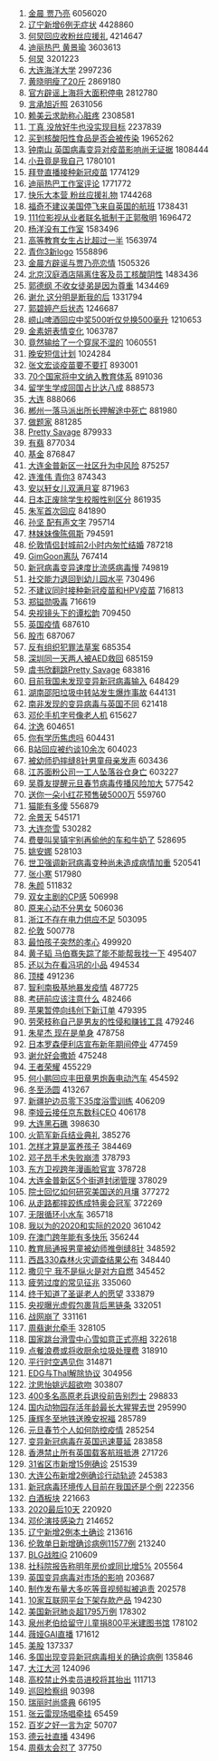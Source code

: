 1. [金晨 贾乃亮](https://s.weibo.com/weibo?q=%E9%87%91%E6%99%A8%20%E8%B4%BE%E4%B9%83%E4%BA%AE&Refer=top) 6056020
1. [辽宁新增6例无症状](https://s.weibo.com/weibo?q=%23%E8%BE%BD%E5%AE%81%E6%96%B0%E5%A2%9E6%E4%BE%8B%E6%97%A0%E7%97%87%E7%8A%B6%23&Refer=top) 4428860
1. [何炅回应收粉丝应援礼](https://s.weibo.com/weibo?q=%E4%BD%95%E7%82%85%E5%9B%9E%E5%BA%94%E6%94%B6%E7%B2%89%E4%B8%9D%E5%BA%94%E6%8F%B4%E7%A4%BC&Refer=top) 4214647
1. [迪丽热巴 黄景瑜](https://s.weibo.com/weibo?q=%E8%BF%AA%E4%B8%BD%E7%83%AD%E5%B7%B4%20%E9%BB%84%E6%99%AF%E7%91%9C&Refer=top) 3603613
1. [何炅](https://s.weibo.com/weibo?q=%E4%BD%95%E7%82%85&Refer=top) 3201223
1. [大连海洋大学](https://s.weibo.com/weibo?q=%E5%A4%A7%E8%BF%9E%E6%B5%B7%E6%B4%8B%E5%A4%A7%E5%AD%A6&Refer=top) 2997236
1. [黄晓明瘦了20斤](https://s.weibo.com/weibo?q=%23%E9%BB%84%E6%99%93%E6%98%8E%E7%98%A6%E4%BA%8620%E6%96%A4%23&Refer=top) 2869180
1. [官方辟谣上海将大面积停电](https://s.weibo.com/weibo?q=%23%E5%AE%98%E6%96%B9%E8%BE%9F%E8%B0%A3%E4%B8%8A%E6%B5%B7%E5%B0%86%E5%A4%A7%E9%9D%A2%E7%A7%AF%E5%81%9C%E7%94%B5%23&Refer=top) 2812780
1. [言承旭近照](https://s.weibo.com/weibo?q=%23%E8%A8%80%E6%89%BF%E6%97%AD%E8%BF%91%E7%85%A7%23&Refer=top) 2631056
1. [赖美云求助称心脏疼](https://s.weibo.com/weibo?q=%23%E8%B5%96%E7%BE%8E%E4%BA%91%E6%B1%82%E5%8A%A9%E7%A7%B0%E5%BF%83%E8%84%8F%E7%96%BC%23&Refer=top) 2308581
1. [丁真 没放好牛也没实现目标](https://s.weibo.com/weibo?q=%E4%B8%81%E7%9C%9F%20%E6%B2%A1%E6%94%BE%E5%A5%BD%E7%89%9B%E4%B9%9F%E6%B2%A1%E5%AE%9E%E7%8E%B0%E7%9B%AE%E6%A0%87&Refer=top) 2237839
1. [买到核酸阳性食品是否会被传染](https://s.weibo.com/weibo?q=%23%E4%B9%B0%E5%88%B0%E6%A0%B8%E9%85%B8%E9%98%B3%E6%80%A7%E9%A3%9F%E5%93%81%E6%98%AF%E5%90%A6%E4%BC%9A%E8%A2%AB%E4%BC%A0%E6%9F%93%23&Refer=top) 1965262
1. [钟南山 英国病毒变异对疫苗影响尚无证据](https://s.weibo.com/weibo?q=%E9%92%9F%E5%8D%97%E5%B1%B1%20%E8%8B%B1%E5%9B%BD%E7%97%85%E6%AF%92%E5%8F%98%E5%BC%82%E5%AF%B9%E7%96%AB%E8%8B%97%E5%BD%B1%E5%93%8D%E5%B0%9A%E6%97%A0%E8%AF%81%E6%8D%AE&Refer=top) 1808444
1. [小丑竟是我自己](https://s.weibo.com/weibo?q=%E5%B0%8F%E4%B8%91%E7%AB%9F%E6%98%AF%E6%88%91%E8%87%AA%E5%B7%B1&Refer=top) 1780101
1. [拜登直播接种新冠疫苗](https://s.weibo.com/weibo?q=%23%E6%8B%9C%E7%99%BB%E7%9B%B4%E6%92%AD%E6%8E%A5%E7%A7%8D%E6%96%B0%E5%86%A0%E7%96%AB%E8%8B%97%23&Refer=top) 1774129
1. [迪丽热巴工作室评论](https://s.weibo.com/weibo?q=%23%E8%BF%AA%E4%B8%BD%E7%83%AD%E5%B7%B4%E5%B7%A5%E4%BD%9C%E5%AE%A4%E8%AF%84%E8%AE%BA%23&Refer=top) 1771772
1. [快乐大本营 粉丝应援礼物](https://s.weibo.com/weibo?q=%E5%BF%AB%E4%B9%90%E5%A4%A7%E6%9C%AC%E8%90%A5%20%E7%B2%89%E4%B8%9D%E5%BA%94%E6%8F%B4%E7%A4%BC%E7%89%A9&Refer=top) 1744268
1. [福奇不建议美国停飞来自英国的航班](https://s.weibo.com/weibo?q=%E7%A6%8F%E5%A5%87%E4%B8%8D%E5%BB%BA%E8%AE%AE%E7%BE%8E%E5%9B%BD%E5%81%9C%E9%A3%9E%E6%9D%A5%E8%87%AA%E8%8B%B1%E5%9B%BD%E7%9A%84%E8%88%AA%E7%8F%AD&Refer=top) 1738431
1. [111位影视从业者联名抵制于正郭敬明](https://s.weibo.com/weibo?q=%23111%E4%BD%8D%E5%BD%B1%E8%A7%86%E4%BB%8E%E4%B8%9A%E8%80%85%E8%81%94%E5%90%8D%E6%8A%B5%E5%88%B6%E4%BA%8E%E6%AD%A3%E9%83%AD%E6%95%AC%E6%98%8E%23&Refer=top) 1696472
1. [杨洋没有工作室](https://s.weibo.com/weibo?q=%23%E6%9D%A8%E6%B4%8B%E6%B2%A1%E6%9C%89%E5%B7%A5%E4%BD%9C%E5%AE%A4%23&Refer=top) 1583496
1. [高等教育女生占比超过一半](https://s.weibo.com/weibo?q=%E9%AB%98%E7%AD%89%E6%95%99%E8%82%B2%E5%A5%B3%E7%94%9F%E5%8D%A0%E6%AF%94%E8%B6%85%E8%BF%87%E4%B8%80%E5%8D%8A&Refer=top) 1563974
1. [青你3新logo](https://s.weibo.com/weibo?q=%23%E9%9D%92%E4%BD%A03%E6%96%B0logo%23&Refer=top) 1558896
1. [金晨方辟谣与贾乃亮恋情](https://s.weibo.com/weibo?q=%E9%87%91%E6%99%A8%E6%96%B9%E8%BE%9F%E8%B0%A3%E4%B8%8E%E8%B4%BE%E4%B9%83%E4%BA%AE%E6%81%8B%E6%83%85&Refer=top) 1505326
1. [北京汉庭酒店隔离住客及员工核酸阴性](https://s.weibo.com/weibo?q=%E5%8C%97%E4%BA%AC%E6%B1%89%E5%BA%AD%E9%85%92%E5%BA%97%E9%9A%94%E7%A6%BB%E4%BD%8F%E5%AE%A2%E5%8F%8A%E5%91%98%E5%B7%A5%E6%A0%B8%E9%85%B8%E9%98%B4%E6%80%A7&Refer=top) 1483436
1. [郭德纲 不收女徒弟是因为尊重](https://s.weibo.com/weibo?q=%E9%83%AD%E5%BE%B7%E7%BA%B2%20%E4%B8%8D%E6%94%B6%E5%A5%B3%E5%BE%92%E5%BC%9F%E6%98%AF%E5%9B%A0%E4%B8%BA%E5%B0%8A%E9%87%8D&Refer=top) 1434469
1. [谢允 这分明是断我的后](https://s.weibo.com/weibo?q=%E8%B0%A2%E5%85%81%20%E8%BF%99%E5%88%86%E6%98%8E%E6%98%AF%E6%96%AD%E6%88%91%E7%9A%84%E5%90%8E&Refer=top) 1331794
1. [郭碧婷产后状态](https://s.weibo.com/weibo?q=%23%E9%83%AD%E7%A2%A7%E5%A9%B7%E4%BA%A7%E5%90%8E%E7%8A%B6%E6%80%81%23&Refer=top) 1246687
1. [崂山啤酒回应中奖500听仅兑换500毫升](https://s.weibo.com/weibo?q=%23%E5%B4%82%E5%B1%B1%E5%95%A4%E9%85%92%E5%9B%9E%E5%BA%94%E4%B8%AD%E5%A5%96500%E5%90%AC%E4%BB%85%E5%85%91%E6%8D%A2500%E6%AF%AB%E5%8D%87%23&Refer=top) 1210653
1. [金素妍表情变化](https://s.weibo.com/weibo?q=%E9%87%91%E7%B4%A0%E5%A6%8D%E8%A1%A8%E6%83%85%E5%8F%98%E5%8C%96&Refer=top) 1063787
1. [竟然输给了一个穿尿不湿的](https://s.weibo.com/weibo?q=%23%E7%AB%9F%E7%84%B6%E8%BE%93%E7%BB%99%E4%BA%86%E4%B8%80%E4%B8%AA%E7%A9%BF%E5%B0%BF%E4%B8%8D%E6%B9%BF%E7%9A%84%23&Refer=top) 1060551
1. [晚安短信计划](https://s.weibo.com/weibo?q=%E6%99%9A%E5%AE%89%E7%9F%AD%E4%BF%A1%E8%AE%A1%E5%88%92&Refer=top) 1024284
1. [张文宏谈疫苗要不要打](https://s.weibo.com/weibo?q=%23%E5%BC%A0%E6%96%87%E5%AE%8F%E8%B0%88%E7%96%AB%E8%8B%97%E8%A6%81%E4%B8%8D%E8%A6%81%E6%89%93%23&Refer=top) 893001
1. [70个国家将中文纳入教育体系](https://s.weibo.com/weibo?q=%2370%E4%B8%AA%E5%9B%BD%E5%AE%B6%E5%B0%86%E4%B8%AD%E6%96%87%E7%BA%B3%E5%85%A5%E6%95%99%E8%82%B2%E4%BD%93%E7%B3%BB%23&Refer=top) 891036
1. [留学生学成回国占比达八成](https://s.weibo.com/weibo?q=%E7%95%99%E5%AD%A6%E7%94%9F%E5%AD%A6%E6%88%90%E5%9B%9E%E5%9B%BD%E5%8D%A0%E6%AF%94%E8%BE%BE%E5%85%AB%E6%88%90&Refer=top) 888573
1. [大连](https://s.weibo.com/weibo?q=%E5%A4%A7%E8%BF%9E&Refer=top) 888066
1. [郴州一落马派出所长押解途中死亡](https://s.weibo.com/weibo?q=%23%E9%83%B4%E5%B7%9E%E4%B8%80%E8%90%BD%E9%A9%AC%E6%B4%BE%E5%87%BA%E6%89%80%E9%95%BF%E6%8A%BC%E8%A7%A3%E9%80%94%E4%B8%AD%E6%AD%BB%E4%BA%A1%23&Refer=top) 881980
1. [做题家](https://s.weibo.com/weibo?q=%E5%81%9A%E9%A2%98%E5%AE%B6&Refer=top) 881285
1. [Pretty Savage](https://s.weibo.com/weibo?q=Pretty%20Savage&Refer=top) 879933
1. [有翡](https://s.weibo.com/weibo?q=%E6%9C%89%E7%BF%A1&Refer=top) 877034
1. [基金](https://s.weibo.com/weibo?q=%E5%9F%BA%E9%87%91&Refer=top) 876847
1. [大连金普新区一社区升为中风险](https://s.weibo.com/weibo?q=%23%E5%A4%A7%E8%BF%9E%E9%87%91%E6%99%AE%E6%96%B0%E5%8C%BA%E4%B8%80%E7%A4%BE%E5%8C%BA%E5%8D%87%E4%B8%BA%E4%B8%AD%E9%A3%8E%E9%99%A9%23&Refer=top) 875257
1. [连淮伟 青你3](https://s.weibo.com/weibo?q=%E8%BF%9E%E6%B7%AE%E4%BC%9F%20%E9%9D%92%E4%BD%A03&Refer=top) 874343
1. [安以轩女儿双满月宴](https://s.weibo.com/weibo?q=%23%E5%AE%89%E4%BB%A5%E8%BD%A9%E5%A5%B3%E5%84%BF%E5%8F%8C%E6%BB%A1%E6%9C%88%E5%AE%B4%23&Refer=top) 871963
1. [日本正废除学生校服性别区分](https://s.weibo.com/weibo?q=%E6%97%A5%E6%9C%AC%E6%AD%A3%E5%BA%9F%E9%99%A4%E5%AD%A6%E7%94%9F%E6%A0%A1%E6%9C%8D%E6%80%A7%E5%88%AB%E5%8C%BA%E5%88%86&Refer=top) 861935
1. [朱军首次回应](https://s.weibo.com/weibo?q=%E6%9C%B1%E5%86%9B%E9%A6%96%E6%AC%A1%E5%9B%9E%E5%BA%94&Refer=top) 841890
1. [孙坚 配有声文字](https://s.weibo.com/weibo?q=%E5%AD%99%E5%9D%9A%20%E9%85%8D%E6%9C%89%E5%A3%B0%E6%96%87%E5%AD%97&Refer=top) 795714
1. [林妹妹像陈佩斯](https://s.weibo.com/weibo?q=%23%E6%9E%97%E5%A6%B9%E5%A6%B9%E5%83%8F%E9%99%88%E4%BD%A9%E6%96%AF%23&Refer=top) 794591
1. [伦敦情侣封城前2小时内匆忙结婚](https://s.weibo.com/weibo?q=%23%E4%BC%A6%E6%95%A6%E6%83%85%E4%BE%A3%E5%B0%81%E5%9F%8E%E5%89%8D2%E5%B0%8F%E6%97%B6%E5%86%85%E5%8C%86%E5%BF%99%E7%BB%93%E5%A9%9A%23&Refer=top) 787218
1. [GimGoon离队](https://s.weibo.com/weibo?q=%23GimGoon%E7%A6%BB%E9%98%9F%23&Refer=top) 767414
1. [新冠病毒变异速度比流感病毒慢](https://s.weibo.com/weibo?q=%23%E6%96%B0%E5%86%A0%E7%97%85%E6%AF%92%E5%8F%98%E5%BC%82%E9%80%9F%E5%BA%A6%E6%AF%94%E6%B5%81%E6%84%9F%E7%97%85%E6%AF%92%E6%85%A2%23&Refer=top) 749819
1. [社交能力退回到幼儿园水平](https://s.weibo.com/weibo?q=%23%E7%A4%BE%E4%BA%A4%E8%83%BD%E5%8A%9B%E9%80%80%E5%9B%9E%E5%88%B0%E5%B9%BC%E5%84%BF%E5%9B%AD%E6%B0%B4%E5%B9%B3%23&Refer=top) 730496
1. [不建议同时接种新冠疫苗和HPV疫苗](https://s.weibo.com/weibo?q=%23%E4%B8%8D%E5%BB%BA%E8%AE%AE%E5%90%8C%E6%97%B6%E6%8E%A5%E7%A7%8D%E6%96%B0%E5%86%A0%E7%96%AB%E8%8B%97%E5%92%8CHPV%E7%96%AB%E8%8B%97%23&Refer=top) 716813
1. [郑镒勋吸毒](https://s.weibo.com/weibo?q=%23%E9%83%91%E9%95%92%E5%8B%8B%E5%90%B8%E6%AF%92%23&Refer=top) 716619
1. [央视镜头下的谭松韵](https://s.weibo.com/weibo?q=%23%E5%A4%AE%E8%A7%86%E9%95%9C%E5%A4%B4%E4%B8%8B%E7%9A%84%E8%B0%AD%E6%9D%BE%E9%9F%B5%23&Refer=top) 709450
1. [英国疫情](https://s.weibo.com/weibo?q=%E8%8B%B1%E5%9B%BD%E7%96%AB%E6%83%85&Refer=top) 687610
1. [股市](https://s.weibo.com/weibo?q=%E8%82%A1%E5%B8%82&Refer=top) 687067
1. [反有组织犯罪法草案](https://s.weibo.com/weibo?q=%E5%8F%8D%E6%9C%89%E7%BB%84%E7%BB%87%E7%8A%AF%E7%BD%AA%E6%B3%95%E8%8D%89%E6%A1%88&Refer=top) 685354
1. [深圳同一天两人被AED救回](https://s.weibo.com/weibo?q=%23%E6%B7%B1%E5%9C%B3%E5%90%8C%E4%B8%80%E5%A4%A9%E4%B8%A4%E4%BA%BA%E8%A2%ABAED%E6%95%91%E5%9B%9E%23&Refer=top) 685159
1. [虞书欣翻跳Pretty Savage](https://s.weibo.com/weibo?q=%E8%99%9E%E4%B9%A6%E6%AC%A3%E7%BF%BB%E8%B7%B3Pretty%20Savage&Refer=top) 683816
1. [目前我国未发现变异新冠病毒输入](https://s.weibo.com/weibo?q=%23%E7%9B%AE%E5%89%8D%E6%88%91%E5%9B%BD%E6%9C%AA%E5%8F%91%E7%8E%B0%E5%8F%98%E5%BC%82%E6%96%B0%E5%86%A0%E7%97%85%E6%AF%92%E8%BE%93%E5%85%A5%23&Refer=top) 648429
1. [湖南邵阳垃圾中转站发生爆炸事故](https://s.weibo.com/weibo?q=%23%E6%B9%96%E5%8D%97%E9%82%B5%E9%98%B3%E5%9E%83%E5%9C%BE%E4%B8%AD%E8%BD%AC%E7%AB%99%E5%8F%91%E7%94%9F%E7%88%86%E7%82%B8%E4%BA%8B%E6%95%85%23&Refer=top) 644131
1. [南非发现的变异病毒与英国不同](https://s.weibo.com/weibo?q=%23%E5%8D%97%E9%9D%9E%E5%8F%91%E7%8E%B0%E7%9A%84%E5%8F%98%E5%BC%82%E7%97%85%E6%AF%92%E4%B8%8E%E8%8B%B1%E5%9B%BD%E4%B8%8D%E5%90%8C%23&Refer=top) 621418
1. [邓伦手机字号像老人机](https://s.weibo.com/weibo?q=%23%E9%82%93%E4%BC%A6%E6%89%8B%E6%9C%BA%E5%AD%97%E5%8F%B7%E5%83%8F%E8%80%81%E4%BA%BA%E6%9C%BA%23&Refer=top) 615627
1. [沈逸](https://s.weibo.com/weibo?q=%E6%B2%88%E9%80%B8&Refer=top) 604651
1. [你有学历焦虑吗](https://s.weibo.com/weibo?q=%23%E4%BD%A0%E6%9C%89%E5%AD%A6%E5%8E%86%E7%84%A6%E8%99%91%E5%90%97%23&Refer=top) 604431
1. [B站回应被约谈10余次](https://s.weibo.com/weibo?q=%23B%E7%AB%99%E5%9B%9E%E5%BA%94%E8%A2%AB%E7%BA%A6%E8%B0%8810%E4%BD%99%E6%AC%A1%23&Refer=top) 604023
1. [被幼师扔摔缝8针男童母亲发声](https://s.weibo.com/weibo?q=%E8%A2%AB%E5%B9%BC%E5%B8%88%E6%89%94%E6%91%94%E7%BC%9D8%E9%92%88%E7%94%B7%E7%AB%A5%E6%AF%8D%E4%BA%B2%E5%8F%91%E5%A3%B0&Refer=top) 603436
1. [江苏面粉公司一工人坠落谷仓身亡](https://s.weibo.com/weibo?q=%E6%B1%9F%E8%8B%8F%E9%9D%A2%E7%B2%89%E5%85%AC%E5%8F%B8%E4%B8%80%E5%B7%A5%E4%BA%BA%E5%9D%A0%E8%90%BD%E8%B0%B7%E4%BB%93%E8%BA%AB%E4%BA%A1&Refer=top) 603227
1. [吴尊友提醒元旦春节病毒传播风险加大](https://s.weibo.com/weibo?q=%23%E5%90%B4%E5%B0%8A%E5%8F%8B%E6%8F%90%E9%86%92%E5%85%83%E6%97%A6%E6%98%A5%E8%8A%82%E7%97%85%E6%AF%92%E4%BC%A0%E6%92%AD%E9%A3%8E%E9%99%A9%E5%8A%A0%E5%A4%A7%23&Refer=top) 577542
1. [送你一朵小红花预售破5000万](https://s.weibo.com/weibo?q=%23%E9%80%81%E4%BD%A0%E4%B8%80%E6%9C%B5%E5%B0%8F%E7%BA%A2%E8%8A%B1%E9%A2%84%E5%94%AE%E7%A0%B45000%E4%B8%87%23&Refer=top) 559760
1. [猫能有多傻](https://s.weibo.com/weibo?q=%23%E7%8C%AB%E8%83%BD%E6%9C%89%E5%A4%9A%E5%82%BB%23&Refer=top) 556879
1. [余景天](https://s.weibo.com/weibo?q=%E4%BD%99%E6%99%AF%E5%A4%A9&Refer=top) 545171
1. [大连奈雪](https://s.weibo.com/weibo?q=%E5%A4%A7%E8%BF%9E%E5%A5%88%E9%9B%AA&Refer=top) 530282
1. [费曼叫吴镇宇别再偷他的车和牛奶了](https://s.weibo.com/weibo?q=%23%E8%B4%B9%E6%9B%BC%E5%8F%AB%E5%90%B4%E9%95%87%E5%AE%87%E5%88%AB%E5%86%8D%E5%81%B7%E4%BB%96%E7%9A%84%E8%BD%A6%E5%92%8C%E7%89%9B%E5%A5%B6%E4%BA%86%23&Refer=top) 528695
1. [姚安娜](https://s.weibo.com/weibo?q=%E5%A7%9A%E5%AE%89%E5%A8%9C&Refer=top) 528103
1. [世卫强调新冠病毒变种尚未造成病情加重](https://s.weibo.com/weibo?q=%23%E4%B8%96%E5%8D%AB%E5%BC%BA%E8%B0%83%E6%96%B0%E5%86%A0%E7%97%85%E6%AF%92%E5%8F%98%E7%A7%8D%E5%B0%9A%E6%9C%AA%E9%80%A0%E6%88%90%E7%97%85%E6%83%85%E5%8A%A0%E9%87%8D%23&Refer=top) 520541
1. [张小寒](https://s.weibo.com/weibo?q=%E5%BC%A0%E5%B0%8F%E5%AF%92&Refer=top) 517980
1. [朱颜](https://s.weibo.com/weibo?q=%E6%9C%B1%E9%A2%9C&Refer=top) 511832
1. [双女主剧的CP感](https://s.weibo.com/weibo?q=%23%E5%8F%8C%E5%A5%B3%E4%B8%BB%E5%89%A7%E7%9A%84CP%E6%84%9F%23&Refer=top) 506998
1. [原来心动不分男女](https://s.weibo.com/weibo?q=%23%E5%8E%9F%E6%9D%A5%E5%BF%83%E5%8A%A8%E4%B8%8D%E5%88%86%E7%94%B7%E5%A5%B3%23&Refer=top) 506036
1. [浙江不存在电力供应不足](https://s.weibo.com/weibo?q=%E6%B5%99%E6%B1%9F%E4%B8%8D%E5%AD%98%E5%9C%A8%E7%94%B5%E5%8A%9B%E4%BE%9B%E5%BA%94%E4%B8%8D%E8%B6%B3&Refer=top) 503095
1. [伦敦](https://s.weibo.com/weibo?q=%E4%BC%A6%E6%95%A6&Refer=top) 500778
1. [最怕孩子突然的孝心](https://s.weibo.com/weibo?q=%23%E6%9C%80%E6%80%95%E5%AD%A9%E5%AD%90%E7%AA%81%E7%84%B6%E7%9A%84%E5%AD%9D%E5%BF%83%23&Refer=top) 499920
1. [黄子韬 马伯骞失踪了能不能帮我找一下](https://s.weibo.com/weibo?q=%E9%BB%84%E5%AD%90%E9%9F%AC%20%E9%A9%AC%E4%BC%AF%E9%AA%9E%E5%A4%B1%E8%B8%AA%E4%BA%86%E8%83%BD%E4%B8%8D%E8%83%BD%E5%B8%AE%E6%88%91%E6%89%BE%E4%B8%80%E4%B8%8B&Refer=top) 495407
1. [还以为在看冯巩的小品](https://s.weibo.com/weibo?q=%23%E8%BF%98%E4%BB%A5%E4%B8%BA%E5%9C%A8%E7%9C%8B%E5%86%AF%E5%B7%A9%E7%9A%84%E5%B0%8F%E5%93%81%23&Refer=top) 494534
1. [顶楼](https://s.weibo.com/weibo?q=%E9%A1%B6%E6%A5%BC&Refer=top) 491236
1. [智利南极基地暴发疫情](https://s.weibo.com/weibo?q=%23%E6%99%BA%E5%88%A9%E5%8D%97%E6%9E%81%E5%9F%BA%E5%9C%B0%E6%9A%B4%E5%8F%91%E7%96%AB%E6%83%85%23&Refer=top) 487725
1. [考研前应该注意什么](https://s.weibo.com/weibo?q=%23%E8%80%83%E7%A0%94%E5%89%8D%E5%BA%94%E8%AF%A5%E6%B3%A8%E6%84%8F%E4%BB%80%E4%B9%88%23&Refer=top) 482466
1. [苹果暂停向纬创下新订单](https://s.weibo.com/weibo?q=%E8%8B%B9%E6%9E%9C%E6%9A%82%E5%81%9C%E5%90%91%E7%BA%AC%E5%88%9B%E4%B8%8B%E6%96%B0%E8%AE%A2%E5%8D%95&Refer=top) 479395
1. [劳荣枝称自己是男友的性侵和赚钱工具](https://s.weibo.com/weibo?q=%23%E5%8A%B3%E8%8D%A3%E6%9E%9D%E7%A7%B0%E8%87%AA%E5%B7%B1%E6%98%AF%E7%94%B7%E5%8F%8B%E7%9A%84%E6%80%A7%E4%BE%B5%E5%92%8C%E8%B5%9A%E9%92%B1%E5%B7%A5%E5%85%B7%23&Refer=top) 479246
1. [朱星杰 现在是单身](https://s.weibo.com/weibo?q=%E6%9C%B1%E6%98%9F%E6%9D%B0%20%E7%8E%B0%E5%9C%A8%E6%98%AF%E5%8D%95%E8%BA%AB&Refer=top) 478758
1. [日本罗森便利店宣布新年期间停业](https://s.weibo.com/weibo?q=%23%E6%97%A5%E6%9C%AC%E7%BD%97%E6%A3%AE%E4%BE%BF%E5%88%A9%E5%BA%97%E5%AE%A3%E5%B8%83%E6%96%B0%E5%B9%B4%E6%9C%9F%E9%97%B4%E5%81%9C%E4%B8%9A%23&Refer=top) 477459
1. [谢允好会撒娇](https://s.weibo.com/weibo?q=%23%E8%B0%A2%E5%85%81%E5%A5%BD%E4%BC%9A%E6%92%92%E5%A8%87%23&Refer=top) 475248
1. [王者荣耀](https://s.weibo.com/weibo?q=%E7%8E%8B%E8%80%85%E8%8D%A3%E8%80%80&Refer=top) 455229
1. [何小鹏回应丰田章男炮轰电动汽车](https://s.weibo.com/weibo?q=%E4%BD%95%E5%B0%8F%E9%B9%8F%E5%9B%9E%E5%BA%94%E4%B8%B0%E7%94%B0%E7%AB%A0%E7%94%B7%E7%82%AE%E8%BD%B0%E7%94%B5%E5%8A%A8%E6%B1%BD%E8%BD%A6&Refer=top) 454592
1. [冬至汤圆](https://s.weibo.com/weibo?q=%E5%86%AC%E8%87%B3%E6%B1%A4%E5%9C%86&Refer=top) 413267
1. [新疆护边员零下35度浴雪训练](https://s.weibo.com/weibo?q=%E6%96%B0%E7%96%86%E6%8A%A4%E8%BE%B9%E5%91%98%E9%9B%B6%E4%B8%8B35%E5%BA%A6%E6%B5%B4%E9%9B%AA%E8%AE%AD%E7%BB%83&Refer=top) 406209
1. [李娅云接任京东数科CEO](https://s.weibo.com/weibo?q=%E6%9D%8E%E5%A8%85%E4%BA%91%E6%8E%A5%E4%BB%BB%E4%BA%AC%E4%B8%9C%E6%95%B0%E7%A7%91CEO&Refer=top) 406178
1. [大连黑石礁](https://s.weibo.com/weibo?q=%E5%A4%A7%E8%BF%9E%E9%BB%91%E7%9F%B3%E7%A4%81&Refer=top) 398630
1. [火箭军新兵结业典礼](https://s.weibo.com/weibo?q=%23%E7%81%AB%E7%AE%AD%E5%86%9B%E6%96%B0%E5%85%B5%E7%BB%93%E4%B8%9A%E5%85%B8%E7%A4%BC%23&Refer=top) 385276
1. [怎样才算是富养孩子](https://s.weibo.com/weibo?q=%23%E6%80%8E%E6%A0%B7%E6%89%8D%E7%AE%97%E6%98%AF%E5%AF%8C%E5%85%BB%E5%AD%A9%E5%AD%90%23&Refer=top) 384469
1. [邓子昂手术失败崩溃](https://s.weibo.com/weibo?q=%23%E9%82%93%E5%AD%90%E6%98%82%E6%89%8B%E6%9C%AF%E5%A4%B1%E8%B4%A5%E5%B4%A9%E6%BA%83%23&Refer=top) 378793
1. [东方卫视跨年漫画脸官宣](https://s.weibo.com/weibo?q=%23%E4%B8%9C%E6%96%B9%E5%8D%AB%E8%A7%86%E8%B7%A8%E5%B9%B4%E6%BC%AB%E7%94%BB%E8%84%B8%E5%AE%98%E5%AE%A3%23&Refer=top) 378728
1. [大连金普新区5个街道封闭管理](https://s.weibo.com/weibo?q=%E5%A4%A7%E8%BF%9E%E9%87%91%E6%99%AE%E6%96%B0%E5%8C%BA5%E4%B8%AA%E8%A1%97%E9%81%93%E5%B0%81%E9%97%AD%E7%AE%A1%E7%90%86&Refer=top) 378029
1. [院士回忆如何研究美国送的月壤](https://s.weibo.com/weibo?q=%E9%99%A2%E5%A3%AB%E5%9B%9E%E5%BF%86%E5%A6%82%E4%BD%95%E7%A0%94%E7%A9%B6%E7%BE%8E%E5%9B%BD%E9%80%81%E7%9A%84%E6%9C%88%E5%A3%A4&Refer=top) 377272
1. [从走路都摔跤练成特奥会冠军](https://s.weibo.com/weibo?q=%E4%BB%8E%E8%B5%B0%E8%B7%AF%E9%83%BD%E6%91%94%E8%B7%A4%E7%BB%83%E6%88%90%E7%89%B9%E5%A5%A5%E4%BC%9A%E5%86%A0%E5%86%9B&Refer=top) 372269
1. [无限循环小水车](https://s.weibo.com/weibo?q=%23%E6%97%A0%E9%99%90%E5%BE%AA%E7%8E%AF%E5%B0%8F%E6%B0%B4%E8%BD%A6%23&Refer=top) 365718
1. [我以为的2020和实际的2020](https://s.weibo.com/weibo?q=%23%E6%88%91%E4%BB%A5%E4%B8%BA%E7%9A%842020%E5%92%8C%E5%AE%9E%E9%99%85%E7%9A%842020%23&Refer=top) 361042
1. [在澳门跨年能有多快乐](https://s.weibo.com/weibo?q=%23%E5%9C%A8%E6%BE%B3%E9%97%A8%E8%B7%A8%E5%B9%B4%E8%83%BD%E6%9C%89%E5%A4%9A%E5%BF%AB%E4%B9%90%23&Refer=top) 356244
1. [教育局通报男童被幼师推倒缝8针](https://s.weibo.com/weibo?q=%E6%95%99%E8%82%B2%E5%B1%80%E9%80%9A%E6%8A%A5%E7%94%B7%E7%AB%A5%E8%A2%AB%E5%B9%BC%E5%B8%88%E6%8E%A8%E5%80%92%E7%BC%9D8%E9%92%88&Refer=top) 348592
1. [西昌330森林火灾调查结果公布](https://s.weibo.com/weibo?q=%23%E8%A5%BF%E6%98%8C330%E6%A3%AE%E6%9E%97%E7%81%AB%E7%81%BE%E8%B0%83%E6%9F%A5%E7%BB%93%E6%9E%9C%E5%85%AC%E5%B8%83%23&Refer=top) 348440
1. [撒贝宁 我不是纵火是对方自燃](https://s.weibo.com/weibo?q=%E6%92%92%E8%B4%9D%E5%AE%81%20%E6%88%91%E4%B8%8D%E6%98%AF%E7%BA%B5%E7%81%AB%E6%98%AF%E5%AF%B9%E6%96%B9%E8%87%AA%E7%87%83&Refer=top) 345452
1. [疲劳过度的常见征兆](https://s.weibo.com/weibo?q=%23%E7%96%B2%E5%8A%B3%E8%BF%87%E5%BA%A6%E7%9A%84%E5%B8%B8%E8%A7%81%E5%BE%81%E5%85%86%23&Refer=top) 335060
1. [终于知道了圣诞老人的愿望](https://s.weibo.com/weibo?q=%23%E7%BB%88%E4%BA%8E%E7%9F%A5%E9%81%93%E4%BA%86%E5%9C%A3%E8%AF%9E%E8%80%81%E4%BA%BA%E7%9A%84%E6%84%BF%E6%9C%9B%23&Refer=top) 333879
1. [央视曝光虚假包裹背后黑链条](https://s.weibo.com/weibo?q=%23%E5%A4%AE%E8%A7%86%E6%9B%9D%E5%85%89%E8%99%9A%E5%81%87%E5%8C%85%E8%A3%B9%E8%83%8C%E5%90%8E%E9%BB%91%E9%93%BE%E6%9D%A1%23&Refer=top) 332051
1. [战网崩了](https://s.weibo.com/weibo?q=%E6%88%98%E7%BD%91%E5%B4%A9%E4%BA%86&Refer=top) 331161
1. [周翡谢允牵手](https://s.weibo.com/weibo?q=%23%E5%91%A8%E7%BF%A1%E8%B0%A2%E5%85%81%E7%89%B5%E6%89%8B%23&Refer=top) 328105
1. [国家跳台滑雪中心雪如意正式亮相](https://s.weibo.com/weibo?q=%E5%9B%BD%E5%AE%B6%E8%B7%B3%E5%8F%B0%E6%BB%91%E9%9B%AA%E4%B8%AD%E5%BF%83%E9%9B%AA%E5%A6%82%E6%84%8F%E6%AD%A3%E5%BC%8F%E4%BA%AE%E7%9B%B8&Refer=top) 322618
1. [点餐浪费或将收厨余垃圾处理费](https://s.weibo.com/weibo?q=%23%E7%82%B9%E9%A4%90%E6%B5%AA%E8%B4%B9%E6%88%96%E5%B0%86%E6%94%B6%E5%8E%A8%E4%BD%99%E5%9E%83%E5%9C%BE%E5%A4%84%E7%90%86%E8%B4%B9%23&Refer=top) 318910
1. [平行时空遇见你](https://s.weibo.com/weibo?q=%E5%B9%B3%E8%A1%8C%E6%97%B6%E7%A9%BA%E9%81%87%E8%A7%81%E4%BD%A0&Refer=top) 314871
1. [EDG与Thal解除协议](https://s.weibo.com/weibo?q=EDG%E4%B8%8EThal%E8%A7%A3%E9%99%A4%E5%8D%8F%E8%AE%AE&Refer=top) 304956
1. [沈思怡姚远超欲吻](https://s.weibo.com/weibo?q=%23%E6%B2%88%E6%80%9D%E6%80%A1%E5%A7%9A%E8%BF%9C%E8%B6%85%E6%AC%B2%E5%90%BB%23&Refer=top) 303807
1. [400多名高原老兵退役前告别烈士](https://s.weibo.com/weibo?q=400%E5%A4%9A%E5%90%8D%E9%AB%98%E5%8E%9F%E8%80%81%E5%85%B5%E9%80%80%E5%BD%B9%E5%89%8D%E5%91%8A%E5%88%AB%E7%83%88%E5%A3%AB&Refer=top) 298833
1. [国内动物园存活年龄最长大猩猩去世](https://s.weibo.com/weibo?q=%23%E5%9B%BD%E5%86%85%E5%8A%A8%E7%89%A9%E5%9B%AD%E5%AD%98%E6%B4%BB%E5%B9%B4%E9%BE%84%E6%9C%80%E9%95%BF%E5%A4%A7%E7%8C%A9%E7%8C%A9%E5%8E%BB%E4%B8%96%23&Refer=top) 295990
1. [康辉冬至地铁送晚安祝福](https://s.weibo.com/weibo?q=%23%E5%BA%B7%E8%BE%89%E5%86%AC%E8%87%B3%E5%9C%B0%E9%93%81%E9%80%81%E6%99%9A%E5%AE%89%E7%A5%9D%E7%A6%8F%23&Refer=top) 285789
1. [元旦春节个人如何防控疫情](https://s.weibo.com/weibo?q=%23%E5%85%83%E6%97%A6%E6%98%A5%E8%8A%82%E4%B8%AA%E4%BA%BA%E5%A6%82%E4%BD%95%E9%98%B2%E6%8E%A7%E7%96%AB%E6%83%85%23&Refer=top) 285254
1. [变异新冠病毒在英国迅速蔓延](https://s.weibo.com/weibo?q=%E5%8F%98%E5%BC%82%E6%96%B0%E5%86%A0%E7%97%85%E6%AF%92%E5%9C%A8%E8%8B%B1%E5%9B%BD%E8%BF%85%E9%80%9F%E8%94%93%E5%BB%B6&Refer=top) 283858
1. [香港禁止所有英国载客航班抵港](https://s.weibo.com/weibo?q=%23%E9%A6%99%E6%B8%AF%E7%A6%81%E6%AD%A2%E6%89%80%E6%9C%89%E8%8B%B1%E5%9B%BD%E8%BD%BD%E5%AE%A2%E8%88%AA%E7%8F%AD%E6%8A%B5%E6%B8%AF%23&Refer=top) 271726
1. [31省区市新增15例确诊](https://s.weibo.com/weibo?q=%2331%E7%9C%81%E5%8C%BA%E5%B8%82%E6%96%B0%E5%A2%9E15%E4%BE%8B%E7%A1%AE%E8%AF%8A%23&Refer=top) 251539
1. [大连公布新增2例确诊行动轨迹](https://s.weibo.com/weibo?q=%23%E5%A4%A7%E8%BF%9E%E5%85%AC%E5%B8%83%E6%96%B0%E5%A2%9E2%E4%BE%8B%E7%A1%AE%E8%AF%8A%E8%A1%8C%E5%8A%A8%E8%BD%A8%E8%BF%B9%23&Refer=top) 245383
1. [新冠病毒环境传人目前在我国还是个例](https://s.weibo.com/weibo?q=%23%E6%96%B0%E5%86%A0%E7%97%85%E6%AF%92%E7%8E%AF%E5%A2%83%E4%BC%A0%E4%BA%BA%E7%9B%AE%E5%89%8D%E5%9C%A8%E6%88%91%E5%9B%BD%E8%BF%98%E6%98%AF%E4%B8%AA%E4%BE%8B%23&Refer=top) 222356
1. [白酒板块](https://s.weibo.com/weibo?q=%E7%99%BD%E9%85%92%E6%9D%BF%E5%9D%97&Refer=top) 221663
1. [2020最后10天](https://s.weibo.com/weibo?q=%232020%E6%9C%80%E5%90%8E10%E5%A4%A9%23&Refer=top) 220920
1. [邓伦演技感染力](https://s.weibo.com/weibo?q=%23%E9%82%93%E4%BC%A6%E6%BC%94%E6%8A%80%E6%84%9F%E6%9F%93%E5%8A%9B%23&Refer=top) 214652
1. [辽宁新增2例本土确诊](https://s.weibo.com/weibo?q=%23%E8%BE%BD%E5%AE%81%E6%96%B0%E5%A2%9E2%E4%BE%8B%E6%9C%AC%E5%9C%9F%E7%A1%AE%E8%AF%8A%23&Refer=top) 213616
1. [伦敦单日新增确诊病例11577例](https://s.weibo.com/weibo?q=%E4%BC%A6%E6%95%A6%E5%8D%95%E6%97%A5%E6%96%B0%E5%A2%9E%E7%A1%AE%E8%AF%8A%E7%97%85%E4%BE%8B11577%E4%BE%8B&Refer=top) 213240
1. [BLG战胜iG](https://s.weibo.com/weibo?q=%23BLG%E6%88%98%E8%83%9CiG%23&Refer=top) 210609
1. [社科院报告称明年房价或同比增5%](https://s.weibo.com/weibo?q=%23%E7%A4%BE%E7%A7%91%E9%99%A2%E6%8A%A5%E5%91%8A%E7%A7%B0%E6%98%8E%E5%B9%B4%E6%88%BF%E4%BB%B7%E6%88%96%E5%90%8C%E6%AF%94%E5%A2%9E5%25%23&Refer=top) 205564
1. [英国变异病毒对市场的影响](https://s.weibo.com/weibo?q=%23%E8%8B%B1%E5%9B%BD%E5%8F%98%E5%BC%82%E7%97%85%E6%AF%92%E5%AF%B9%E5%B8%82%E5%9C%BA%E7%9A%84%E5%BD%B1%E5%93%8D%23&Refer=top) 203687
1. [制作发布量大多吃等音视频拟被追责](https://s.weibo.com/weibo?q=%23%E5%88%B6%E4%BD%9C%E5%8F%91%E5%B8%83%E9%87%8F%E5%A4%A7%E5%A4%9A%E5%90%83%E7%AD%89%E9%9F%B3%E8%A7%86%E9%A2%91%E6%8B%9F%E8%A2%AB%E8%BF%BD%E8%B4%A3%23&Refer=top) 202578
1. [10家互联网平台下架存款产品](https://s.weibo.com/weibo?q=10%E5%AE%B6%E4%BA%92%E8%81%94%E7%BD%91%E5%B9%B3%E5%8F%B0%E4%B8%8B%E6%9E%B6%E5%AD%98%E6%AC%BE%E4%BA%A7%E5%93%81&Refer=top) 194230
1. [美国新冠肺炎超1795万例](https://s.weibo.com/weibo?q=%23%E7%BE%8E%E5%9B%BD%E6%96%B0%E5%86%A0%E8%82%BA%E7%82%8E%E8%B6%851795%E4%B8%87%E4%BE%8B%23&Refer=top) 178302
1. [泉州老伯给留守儿童捐800平米建图书馆](https://s.weibo.com/weibo?q=%23%E6%B3%89%E5%B7%9E%E8%80%81%E4%BC%AF%E7%BB%99%E7%95%99%E5%AE%88%E5%84%BF%E7%AB%A5%E6%8D%90800%E5%B9%B3%E7%B1%B3%E5%BB%BA%E5%9B%BE%E4%B9%A6%E9%A6%86%23&Refer=top) 178102
1. [薇娅GAI直播](https://s.weibo.com/weibo?q=%E8%96%87%E5%A8%85GAI%E7%9B%B4%E6%92%AD&Refer=top) 171612
1. [美股](https://s.weibo.com/weibo?q=%E7%BE%8E%E8%82%A1&Refer=top) 137337
1. [多国出现变异新冠病毒相关的确诊病例](https://s.weibo.com/weibo?q=%E5%A4%9A%E5%9B%BD%E5%87%BA%E7%8E%B0%E5%8F%98%E5%BC%82%E6%96%B0%E5%86%A0%E7%97%85%E6%AF%92%E7%9B%B8%E5%85%B3%E7%9A%84%E7%A1%AE%E8%AF%8A%E7%97%85%E4%BE%8B&Refer=top) 135846
1. [大江大河](https://s.weibo.com/weibo?q=%E5%A4%A7%E6%B1%9F%E5%A4%A7%E6%B2%B3&Refer=top) 124096
1. [高校禁止外卖员进校将其抬出](https://s.weibo.com/weibo?q=%23%E9%AB%98%E6%A0%A1%E7%A6%81%E6%AD%A2%E5%A4%96%E5%8D%96%E5%91%98%E8%BF%9B%E6%A0%A1%E5%B0%86%E5%85%B6%E6%8A%AC%E5%87%BA%23&Refer=top) 111713
1. [巡回检察组](https://s.weibo.com/weibo?q=%E5%B7%A1%E5%9B%9E%E6%A3%80%E5%AF%9F%E7%BB%84&Refer=top) 90398
1. [瑞丽时尚盛典](https://s.weibo.com/weibo?q=%E7%91%9E%E4%B8%BD%E6%97%B6%E5%B0%9A%E7%9B%9B%E5%85%B8&Refer=top) 66195
1. [张云雷现场唱牵挂](https://s.weibo.com/weibo?q=%23%E5%BC%A0%E4%BA%91%E9%9B%B7%E7%8E%B0%E5%9C%BA%E5%94%B1%E7%89%B5%E6%8C%82%23&Refer=top) 65459
1. [百岁之好一言为定](https://s.weibo.com/weibo?q=%E7%99%BE%E5%B2%81%E4%B9%8B%E5%A5%BD%E4%B8%80%E8%A8%80%E4%B8%BA%E5%AE%9A&Refer=top) 50707
1. [德云社直播](https://s.weibo.com/weibo?q=%E5%BE%B7%E4%BA%91%E7%A4%BE%E7%9B%B4%E6%92%AD&Refer=top) 43496
1. [周翡太会怼了](https://s.weibo.com/weibo?q=%23%E5%91%A8%E7%BF%A1%E5%A4%AA%E4%BC%9A%E6%80%BC%E4%BA%86%23&Refer=top) 37750